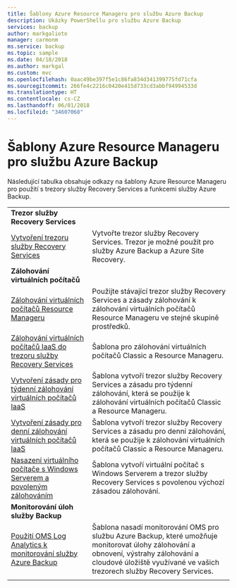 ```yaml
---
title: Šablony Azure Resource Manageru pro službu Azure Backup
description: Ukázky PowerShellu pro službu Azure Backup
services: backup
author: markgalioto
manager: carmonm
ms.service: backup
ms.topic: sample
ms.date: 04/18/2018
ms.author: markgal
ms.custom: mvc
ms.openlocfilehash: 0aac49be397f5e1c86fa834d341399775fd71cfa
ms.sourcegitcommit: 266fe4c2216c0420e415d733cd3abbf94994533d
ms.translationtype: HT
ms.contentlocale: cs-CZ
ms.lasthandoff: 06/01/2018
ms.locfileid: "34607068"
---
```

# <a name="azure-resource-manager-templates-for-azure-backup"></a>Šablony Azure Resource Manageru pro službu Azure Backup

Následující tabulka obsahuje odkazy na šablony Azure Resource Manageru pro použití s trezory služby Recovery Services a funkcemi služby Azure Backup.

|   |   |
|---|---|
|**Trezor služby Recovery Services** | |
| [Vytvoření trezoru služby Recovery Services](https://github.com/Azure/azure-quickstart-templates/tree/master/101-recovery-services-vault-create)| Vytvořte trezor služby Recovery Services. Trezor je možné použít pro služby Azure Backup a Azure Site Recovery. |
|**Zálohování virtuálních počítačů**| |
| [Zálohování virtuálních počítačů Resource Manageru](https://github.com/Azure/azure-quickstart-templates/tree/master/101-recovery-services-backup-vms) | Použijte stávající trezor služby Recovery Services a zásady zálohování k zálohování virtuálních počítačů Resource Manageru ve stejné skupině prostředků.|
| [Zálohování virtuálních počítačů IaaS do trezoru služby Recovery Services](https://github.com/Azure/azure-quickstart-templates/tree/master/201-recovery-services-backup-classic-resource-manager-vms) | Šablona pro zálohování virtuálních počítačů Classic a Resource Manageru. |
| [Vytvoření zásady pro týdenní zálohování virtuálních počítačů IaaS](https://github.com/Azure/azure-quickstart-templates/tree/master/101-recovery-services-weekly-backup-policy-create) | Šablona vytvoří trezor služby Recovery Services a zásadu pro týdenní zálohování, která se použije k zálohování virtuálních počítačů Classic a Resource Manageru.|
| [Vytvoření zásady pro denní zálohování virtuálních počítačů IaaS](https://github.com/Azure/azure-quickstart-templates/tree/master/101-recovery-services-daily-backup-policy-create) | Šablona vytvoří trezor služby Recovery Services a zásadu pro denní zálohování, která se použije k zálohování virtuálních počítačů Classic a Resource Manageru.|
| [Nasazení virtuálního počítače s Windows Serverem a povoleným zálohováním](https://github.com/Azure/azure-quickstart-templates/tree/master/101-recovery-services-create-vm-and-configure-backup) | Šablona vytvoří virtuální počítač s Windows Serverem a trezor služby Recovery Services s povolenou výchozí zásadou zálohování.|
|**Monitorování úloh služby Backup** |  |
| [Použití OMS Log Analytics k monitorování služby Azure Backup](https://github.com/Azure/azure-quickstart-templates/tree/master/101-backup-oms-monitoring) | Šablona nasadí monitorování OMS pro službu Azure Backup, které umožňuje monitorovat úlohy zálohování a obnovení, výstrahy zálohování a cloudové úložiště využívané ve vašich trezorech služby Recovery Services.|  
|   |   |

